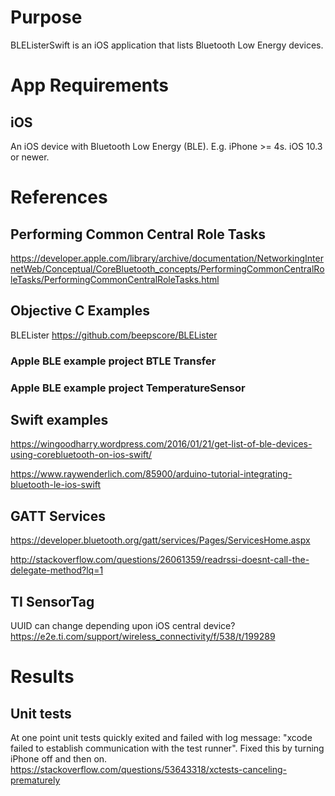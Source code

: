 # Purpose
BLEListerSwift is an iOS application that lists Bluetooth Low Energy devices.

# App Requirements

## iOS
An iOS device with Bluetooth Low Energy (BLE). E.g. iPhone >= 4s.
iOS 10.3 or newer.

# References

## Performing Common Central Role Tasks 
https://developer.apple.com/library/archive/documentation/NetworkingInternetWeb/Conceptual/CoreBluetooth_concepts/PerformingCommonCentralRoleTasks/PerformingCommonCentralRoleTasks.html

## Objective C Examples
BLELister
https://github.com/beepscore/BLELister

### Apple BLE example project BTLE Transfer
### Apple BLE example project TemperatureSensor

## Swift examples
https://wingoodharry.wordpress.com/2016/01/21/get-list-of-ble-devices-using-corebluetooth-on-ios-swift/

https://www.raywenderlich.com/85900/arduino-tutorial-integrating-bluetooth-le-ios-swift

## GATT Services
https://developer.bluetooth.org/gatt/services/Pages/ServicesHome.aspx

http://stackoverflow.com/questions/26061359/readrssi-doesnt-call-the-delegate-method?lq=1

## TI SensorTag
UUID can change depending upon iOS central device?
https://e2e.ti.com/support/wireless_connectivity/f/538/t/199289

# Results

## Unit tests
At one point unit tests quickly exited and failed with log message:
"xcode failed to establish communication with the test runner".
Fixed this by turning iPhone off and then on.
https://stackoverflow.com/questions/53643318/xctests-canceling-prematurely
